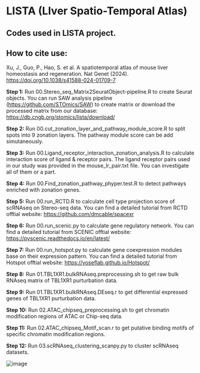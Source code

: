 # LISTA (LIver Spatio-Temporal Atlas)
## Codes used in LISTA project.

## How to cite use:
Xu, J., Guo, P., Hao, S. et al. A spatiotemporal atlas of mouse liver homeostasis and regeneration. Nat Genet (2024). https://doi.org/10.1038/s41588-024-01709-7

**Step 1:** Run 00.Stereo_seq_Matrix2SeuratObject-pipeline.R to create Seurat objects. You can run SAW analysis pipeline (https://github.com/STOmics/SAW) to create matrix or download the processed matrix from our database: https://db.cngb.org/stomics/lista/download/

**Step 2:** Run 00.cut_zonation_layer_and_pathway_module_score.R to split spots into 9 zonation layers. The pathway module score can be add simutaneously. 

**Step 3:** Run 00.Ligand_receptor_interaction_zonation_analysis.R to calculate interaction score of ligand & receptor pairs. The ligand receptor pairs used in our study was provided in the mouse_lr_pair.txt file. You can investigate all of them or a part.

**Step 4:** Run 00.Find_zonation_pathway_phyper.test.R to detect pathways enriched with zonation genes.

**Step 5:** Run 00.run_RCTD.R to calculate cell type projection score of scRNAseq on Stereo-seq data. You can find a detailed tutorial from RCTD offtial website: https://github.com/dmcable/spacexr

**Step 6:** Run 00.run_scenic.py to calculate gene regulatory network. You can find a detailed tutorial from SCENIC offtial website: https://pyscenic.readthedocs.io/en/latest/

**Step 7:** Run 00.run_hotspot.py to calculate gene coexpression modules base on their expression pattern. You can find a detailed tutorial from Hotspot offtial website: https://yoseflab.github.io/Hotspot/

**Step 8:** Run 01.TBL1XR1.bulkRNAseq.preprocessing.sh to get raw bulk RNAseq matrix of TBL1XR1 purturbation data.

**Step 9:** Run 01.TBL1XR1.bulkRNAseq.DEseq.r to get differential expressed genes of TBL1XR1 purturbation data.

**Step 10:** Run 02.ATAC_chipseq_preprocessing.sh to get chromatin modification regions of ATAC or Chip-seq data.

**Step 11:** Run 02.ATAC_chipseq_Motif_scan.r to get putative binding motifs of specific chromatin modification regions.

**Step 12:** Run 03.scRNAseq_clustering_scanpy.py to cluster scRNAseq datasets.

![image](https://github.com/haoshijie13/LISTA/assets/59014440/92db2bcd-39fd-4bbb-906c-ed2e4b0f0e5c)
